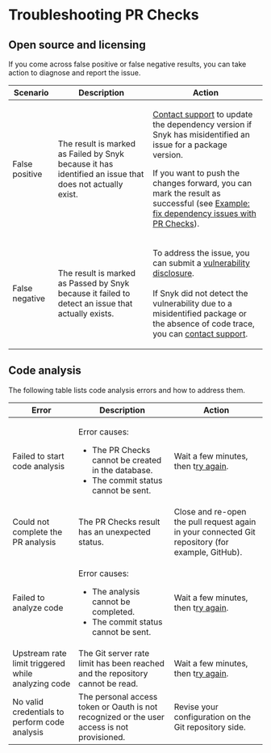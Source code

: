 # Troubleshooting PR Checks

## Open source and licensing

If you come across false positive or false negative results, you can take action to diagnose and report the issue.

| Scenario       | Description                                                                                             | Action                                                                                                                                                                                                                                                                                                                                                                                                  |
| -------------- | ------------------------------------------------------------------------------------------------------- | ------------------------------------------------------------------------------------------------------------------------------------------------------------------------------------------------------------------------------------------------------------------------------------------------------------------------------------------------------------------------------------------------------- |
| False positive | The result is marked as Failed by Snyk because it has identified an issue that does not actually exist. | <p><a href="https://support.snyk.io/hc/en-us/requests/new">Contact support</a> to update the dependency version if Snyk has misidentified an issue for a package version.</p><p>If you want to push the changes forward, you can mark the result as successful (see <a href="pr-checks-results.md#example-fix-dependency-issues-with-pr-checks">Example: fix dependency issues with PR Checks</a>).</p> |
| False negative | The result is marked as Passed by Snyk because it failed to detect an issue that actually exists.       | <p>To address the issue, you can submit a <a href="https://snyk.io/vulnerability-disclosure/">vulnerability disclosure</a>.<br><br>If Snyk did not detect the vulnerability due to a misidentified package or the absence of code trace, you can <a href="https://support.snyk.io/hc/en-us/requests/new">contact support</a>.</p>                                                                       |

## Code analysis

The following table lists code analysis errors and how to address them.

| Error                                              | Description                                                                                                                      | Action                                                                                           |
| -------------------------------------------------- | -------------------------------------------------------------------------------------------------------------------------------- | ------------------------------------------------------------------------------------------------ |
| Failed to start code analysis                      | <p>Error causes:</p><ul><li>The PR Checks cannot be created in the database.</li><li>The commit status cannot be sent.</li></ul> | Wait a few minutes, then t[ry again](pr-checks-results.md#optional-re-run-pr-checks-results).    |
| Could not complete the PR analysis                 | The PR Checks result has an unexpected status.                                                                                   | Close and re-open the pull request again in your connected Git repository (for example, GitHub). |
| Failed to analyze code                             | <p>Error causes:</p><ul><li>The analysis cannot be completed.</li><li>The commit status cannot be sent.</li></ul>                | Wait a few minutes, then t[ry again](pr-checks-results.md#optional-re-run-pr-checks-results).    |
| Upstream rate limit triggered while analyzing code | The Git server rate limit has been reached and the repository cannot be read.                                                    | Wait a few minutes, then t[ry again](pr-checks-results.md#optional-re-run-pr-checks-results).    |
| No valid credentials to perform code analysis      | The personal access token or Oauth is not recognized or the user access is not provisioned.                                      | Revise your configuration on the Git repository side.                                            |
